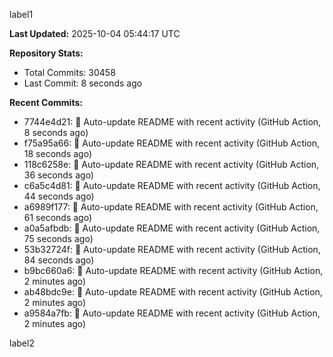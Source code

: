 
label1 
<!-- ACTIVITY_START -->
**Last Updated:** 2025-10-04 05:44:17 UTC

**Repository Stats:**
- Total Commits: 30458
- Last Commit: 8 seconds ago

**Recent Commits:**
- 7744e4d21: 🤖 Auto-update README with recent activity (GitHub Action, 8 seconds ago)
- f75a95a66: 🤖 Auto-update README with recent activity (GitHub Action, 18 seconds ago)
- 118c6258e: 🤖 Auto-update README with recent activity (GitHub Action, 36 seconds ago)
- c6a5c4d81: 🤖 Auto-update README with recent activity (GitHub Action, 44 seconds ago)
- a6989f177: 🤖 Auto-update README with recent activity (GitHub Action, 61 seconds ago)
- a0a5afbdb: 🤖 Auto-update README with recent activity (GitHub Action, 75 seconds ago)
- 53b32724f: 🤖 Auto-update README with recent activity (GitHub Action, 84 seconds ago)
- b9bc660a6: 🤖 Auto-update README with recent activity (GitHub Action, 2 minutes ago)
- ab48bdc9e: 🤖 Auto-update README with recent activity (GitHub Action, 2 minutes ago)
- a9584a7fb: 🤖 Auto-update README with recent activity (GitHub Action, 2 minutes ago)
<!-- ACTIVITY_END -->

label2
